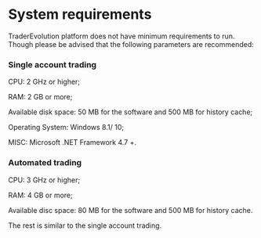# System requirements

TraderEvolution platform does not have minimum requirements to run. Though please be advised that the following parameters are recommended:

### **Single account trading**

CPU: 2 GHz or higher;

RAM: 2 GB or more;

Available disk space: 50 MB for the software and 500 MB for history cache;

Operating System: Windows 8.1/ 10;

MISC: Microsoft .NET Framework 4.7 +.

### **Automated trading**

CPU: 3 GHz or higher;

RAM: 4 GB or more;

Available disc space: 80 MB for the software and 500 MB for history cache.

The rest is similar to the single account trading.

